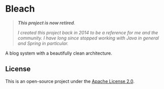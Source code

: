 Bleach
======

> _**This project is now retired**._
>
> _I created this project back in 2014 to be a reference for me and the community. I have long since stopped working with Java in general and Spring in particular._

A blog system with a beautifully clean architecture.

## License

This is an open-source project under the [Apache License 2.0][1].

[1]: http://www.apache.org/licenses/LICENSE-2.0
